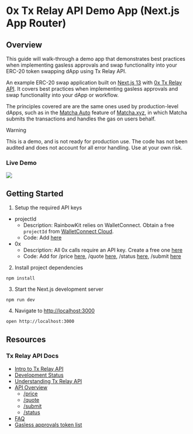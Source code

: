 # 0x Tx Relay API Demo App (Next.js App Router)

## Overview

This guide will walk-through a demo app that demonstrates best practices when implementing gasless approvals and swap functionality into your ERC-20 token swapping dApp using Tx Relay API.

An example ERC-20 swap application built on [Next.js 13](https://nextjs.org/) with [0x Tx Relay API](https://0x.org/docs/tx-relay-api/introduction). It covers best practices when implementing gasless approvals and swap functionality into your dApp or workflow.

The principles covered are are the same ones used by production-level dApps, such as in the [Matcha Auto](https://help.matcha.xyz/en/articles/7939087-what-is-matcha-auto) feature of [Matcha.xyz](https://matcha.xyz/), in which Matcha submits the transactions and handles the gas on users behalf.

> [!WARNING]  
> This is a demo, and is not ready for production use. The code has not been audited and does not account for all error handling. Use at your own risk.

### Live Demo

![](https://raw.githubusercontent.com/0xProject/0x-examples/tx-relay-next-app/tx-relay-demo-screen-recording.gif)

## Getting Started

1. Setup the required API keys

- projectId
  - Description: RainbowKit relies on WalletConnect. Obtain a free `projectId` from [WalletConnect Cloud](https://cloud.walletconnect.com/app).
  - Code: Add [here](https://github.com/0xProject/0x-examples/blob/main/tx-relay-next-app/app/providers.tsx#L39)
- 0x
  - Description: All 0x calls require an API key. Create a free one [here](https://0x.org/docs/introduction/getting-started)
  - Code: Add for /price [here](https://github.com/0xProject/0x-examples/blob/main/tx-relay-next-app/app/api/price/route.ts#L11), /quote [here](https://github.com/0xProject/0x-examples/blob/main/tx-relay-next-app/app/api/quote/route.ts#L11), /status [here](https://github.com/0xProject/0x-examples/blob/main/tx-relay-next-app/app/api/status/route.ts#L14), /submit [here](https://github.com/0xProject/0x-examples/blob/main/tx-relay-next-app/app/api/submit/route.ts#L11)

2. Install project dependencies

```
npm install
```

3. Start the Next.js development server

```
npm run dev
```

4. Navigate to [http://localhost:3000](http://localhost:3000)

```
open http://localhost:3000
```

## Resources

### Tx Relay API Docs

- [Intro to Tx Relay API](https://0x.org/docs/tx-relay-api/introduction)
- [Development Status](https://0x.org/docs/tx-relay-api/development-status)
- [Understanding Tx Relay API](https://0x.org/docs/tx-relay-api/guides/understanding-tx-relay-api)
- [API Overview](https://0x.org/docs/tx-relay-api/api-references/overview)
  - [/price](https://0x.org/docs/tx-relay-api/api-references/get-tx-relay-v1-swap-price)
  - [/quote](https://0x.org/docs/tx-relay-api/api-references/get-tx-relay-v1-swap-quote)
  - [/submit](https://0x.org/docs/tx-relay-api/api-references/post-tx-relay-v1-swap-submit)
  - [/status](https://0x.org/docs/tx-relay-api/api-references/get-tx-relay-v1-swap-status-trade-hash)
- [FAQ](https://0x.org/docs/tx-relay-api/tx-relay-faq)
- [Gasless approvals token list](https://0x.org/docs/tx-relay-api/gasless-approvals-token-list)
